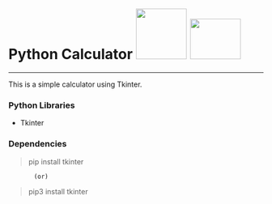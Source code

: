 <h1>Python Calculator <img src="https://www.freepngimg.com/download/android/72537-icons-python-programming-computer-social-tutorial.png" width="100"/> 
<img src="https://external-content.duckduckgo.com/iu/?u=https%3A%2F%2Fd2v9y0dukr6mq2.cloudfront.net%2Fvideo%2Fthumbnail%2Fuh59Wh0%2Fcalculator-office-animation-with-transparent-background_vjoslko__F0004.png&f=1&nofb=1" width="100" height="80"/>
</h1>

---

This is a simple calculator using Tkinter.

### Python Libraries
* Tkinter

### Dependencies
> pip install tkinter  <br>

           (or)

> pip3 install tkinter

